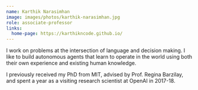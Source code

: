 ```yaml
---
name: Karthik Narasimhan
image: images/photos/karthik-narasimhan.jpg
role: associate-professor
links:
  home-page: https://karthikncode.github.io/
---
```


I work on problems at the intersection of language and decision making. I like to build autonomous agents that learn to operate in the world using both their own experience and existing human knowledge.

I previously received my PhD from MIT, advised by Prof. Regina Barzilay, and spent a year as a visiting research scientist at OpenAI in 2017-18.

